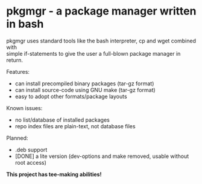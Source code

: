 # pkgmgr - a package manager written in bash

pkgmgr uses standard tools like the bash interpreter, cp and wget combined with  
simple if-statements to give the user a full-blown package manager in return.

Features:
- can install precompiled binary packages (tar-gz format)  
- can install source-code using GNU make (tar-gz format)  
- easy to adopt other formats/package layouts

Known issues:
- no list/database of installed packages  
- repo index files are plain-text, not database files

Planned:
- .deb support  
- [DONE] a lite version (dev-options and make removed, usable without root access)

**This project has tee-making abilities!**
